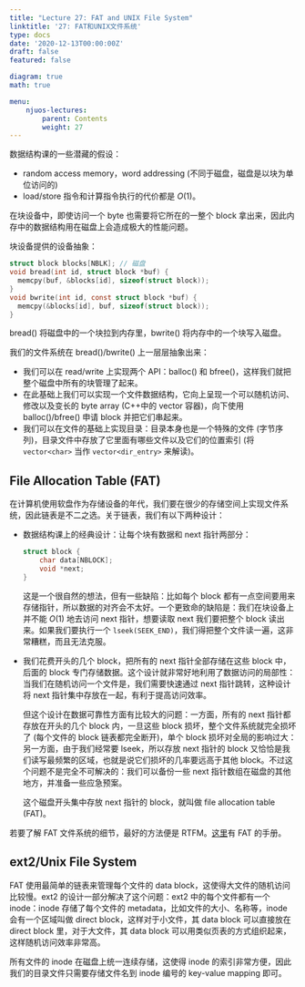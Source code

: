 ```yaml
---
title: "Lecture 27: FAT and UNIX File System"
linktitle: '27: FAT和UNIX文件系统'
type: docs
date: '2020-12-13T00:00:00Z'
draft: false
featured: false

diagram: true
math: true

menu:
    njuos-lectures:
        parent: Contents
        weight: 27
---
```


数据结构课的一些潜藏的假设：

* random access memory，word addressing (不同于磁盘，磁盘是以块为单位访问的)
* load/store 指令和计算指令执行的代价都是 $O(1)$。

在块设备中，即使访问一个 byte 也需要将它所在的一整个 block 拿出来，因此内存中的数据结构用在磁盘上会造成极大的性能问题。

块设备提供的设备抽象：

```c
struct block blocks[NBLK]; // 磁盘
void bread(int id, struct block *buf) {
  memcpy(buf, &blocks[id], sizeof(struct block));
}
void bwrite(int id, const struct block *buf) {
  memcpy(&blocks[id], buf, sizeof(struct block));
}
```

bread() 将磁盘中的一个块拉到内存里，bwrite() 将内存中的一个块写入磁盘。

我们的文件系统在 bread()/bwrite() 上一层层抽象出来：

* 我们可以在 read/write 上实现两个 API：balloc() 和 bfree()，这样我们就把整个磁盘中所有的块管理了起来。
* 在此基础上我们可以实现一个文件数据结构，它向上呈现一个可以随机访问、修改以及变长的 byte array (C++中的 vector 容器)，向下使用 balloc()/bfree() 申请 block 并把它们串起来。
* 我们可以在文件的基础上实现目录：目录本身也是一个特殊的文件 (字节序列)，目录文件中存放了它里面有哪些文件以及它们的位置索引 (将 `vector<char>` 当作 `vector<dir_entry>` 来解读)。

## File Allocation Table (FAT)

在计算机使用软盘作为存储设备的年代，我们要在很少的存储空间上实现文件系统，因此链表是不二之选。关于链表，我们有以下两种设计：

* 数据结构课上的经典设计：让每个块有数据和 next 指针两部分：

    ```c
    struct block {
       	char data[NBLOCK];
        void *next;
    }
    ```

    这是一个很自然的想法，但有一些缺陷：比如每个 block 都有一点空间要用来存储指针，所以数据的对齐会不太好。一个更致命的缺陷是：我们在块设备上并不能 $O(1)$ 地去访问 next 指针，想要读取 next 我们要把整个 block 读出来。如果我们要执行一个 `lseek(SEEK_END)`，我们得把整个文件读一遍，这非常糟糕，而且无法克服。

* 我们花费开头的几个 block，把所有的 next 指针全部存储在这些 block 中，后面的 block 专门存储数据。这个设计就非常好地利用了数据访问的局部性：当我们在随机访问一个文件是，我们需要快速通过 next 指针跳转，这种设计将 next 指针集中存放在一起，有利于提高访问效率。

    但这个设计在数据可靠性方面有比较大的问题：一方面，所有的 next 指针都存放在开头的几个 block 内，一旦这些 block 损坏，整个文件系统就完全损坏了 (每个文件的 block 链表都完全断开)，单个 block 损坏对全局的影响过大：另一方面，由于我们经常要 lseek，所以存放 next 指针的 block 又恰恰是我们读写最频繁的区域，也就是说它们损坏的几率要远高于其他 block。不过这个问题不是完全不可解决的：我们可以备份一些 next 指针数组在磁盘的其他地方，并准备一些应急预案。

    这个磁盘开头集中存放 next 指针的 block，就叫做 file allocation table (FAT)。

若要了解 FAT 文件系统的细节，最好的方法便是 RTFM。[这里](http://jyywiki.cn/pages/OS/manuals/MSFAT-spec.pdf)有 FAT 的手册。

## ext2/Unix File System

FAT 使用最简单的链表来管理每个文件的 data block，这使得大文件的随机访问比较慢。ext2 的设计一部分解决了这个问题：ext2 中的每个文件都有一个 inode：inode 存储了每个文件的 metadata，比如文件的大小、名称等，inode 会有一个区域叫做 direct block，这样对于小文件，其 data block 可以直接放在 direct block 里，对于大文件，其 data block 可以用类似页表的方式组织起来，这样随机访问效率非常高。

所有文件的 inode 在磁盘上统一连续存储，这使得 inode 的索引非常方便，因此我们的目录文件只需要存储文件名到 inode 编号的 key-value mapping 即可。